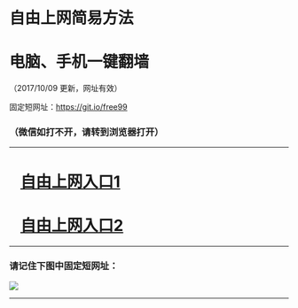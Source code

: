 ﻿# 自由上网简易方法

# 电脑、手机一键翻墙

（2017/10/09 更新，网址有效）

固定短网址：https://git.io/free99

### （微信如打不开，请转到浏览器打开）


***





# &nbsp;&nbsp; <a href="http://ft192789671.fwq-tz-1001.info/fwqtz01.html?t=100900120306 " target="_blank">自由上网入口1</a>
# &nbsp;&nbsp; <a href="http://ft1416119434.fwq-tz-1002.info/fwqtz02.html?t=10090014060 " target="_blank">自由上网入口2</a>
***

### 请记住下图中固定短网址：

<img src="https://s3-us-west-2.amazonaws.com/fwq-1001/yjfq-20170905okok.png" /> 


***


